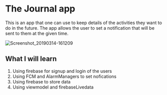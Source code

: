 # The Journal app
This is an app that one can use to keep details of the activities they want to do in the future.
The app allows the user to set a notification that will be sent to them at the given time.

![Screenshot_20190314-161209](https://user-images.githubusercontent.com/34396651/54359714-7e195d00-4620-11e9-93fc-5cd9a67e089e.png)

## What I will learn
1) Using firebase for signup and login of the users
2) Using FCM and AlarmManagers to set nofications
3) Using firebase to store data
4) Using viewmodel and firebaseLivedata

